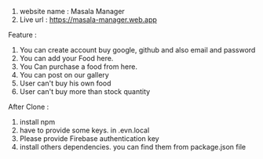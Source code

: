  1. website name : Masala Manager
 2. Live url : https://masala-manager.web.app

Feature :
 1. You can create account buy google, github and also email and password
 2. You can add your Food here.
 3. You Can purchase a food from here.
 4. You can post on our gallery 
 5. User can't buy his own food
 6. User can't buy more than stock quantity

After Clone :
1. install npm
2. have to provide some keys. in .evn.local 
3. Please provide Firebase authentication key
4. install others dependencies. you can find them from package.json file
 
